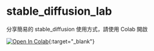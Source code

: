 # stable_diffusion_lab
分享簡易的 stable_diffusion 使用方式，請使用 Colab 開啟

[![Open In Colab](https://camo.githubusercontent.com/84f0493939e0c4de4e6dbe113251b4bfb5353e57134ffd9fcab6b8714514d4d1/68747470733a2f2f636f6c61622e72657365617263682e676f6f676c652e636f6d2f6173736574732f636f6c61622d62616467652e737667)](https://colab.research.google.com/github/ATTZ/stable_diffusion_lab/blob/main/stable_diffusion_1_5_webui_colab_ATTZ.ipynb){:target="_blank"}
